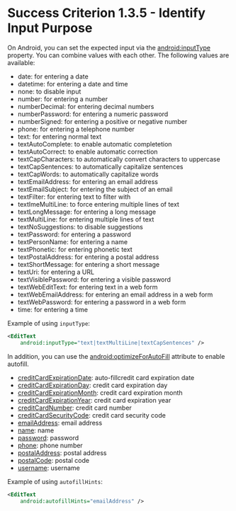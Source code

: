 # Success Criterion 1.3.5 - Identify Input Purpose

On Android, you can set the expected input via the [android:inputType](https://developer.android.com/reference/android/widget/TextView.html#attr_android:inputType) property. You can combine values with each other. The following values are available:

- date: for entering a date
- datetime: for entering a date and time
- none: to disable input
- number: for entering a number
- numberDecimal: for entering decimal numbers
- numberPassword: for entering a numeric password
- numberSigned: for entering a positive or negative number
- phone: for entering a telephone number
- text: for entering normal text
- textAutoComplete: to enable automatic completetion
- textAutoCorrect: to enable automatic correction
- textCapCharacters: to automatically convert characters to uppercase
- textCapSentences: to automatically capitalize sentences
- textCapWords: to automatically capitalize words
- textEmailAddress: for entering an email address
- textEmailSubject: for entering the subject of an email
- textFilter: for entering text to filter with
- textImeMultiLine: to force entering multiple lines of text
- textLongMessage: for entering a long message
- textMultiLine: for entering multiple lines of text
- textNoSuggestions: to disable suggestions
- textPassword: for entering a password
- textPersonName: for entering a name
- textPhonetic: for entering phonetic text
- textPostalAddress: for entering a postal address
- textShortMessage: for entering a short message
- textUri: for entering a URL
- textVisiblePassword: for entering a visible password
- textWebEditText: for entering text in a web form
- textWebEmailAddress: for entering an email address in a web form
- textWebPassword: for entering a password in a web form
- time: for entering a time

Example of using `inputType`:

```xml
<EditText
    android:inputType="text|textMultiLine|textCapSentences" />
```

In addition, you can use the [android:optimizeForAutoFill](https://developer.android.com/reference/android/R.styleable#View_autofillHints) attribute to enable autofill.

- [creditCardExpirationDate](https://developer.android.com/reference/android/view/View#AUTOFILL_HINT_CREDIT_CARD_EXPIRATION_DATE): auto-fillcredit card expiration date
- [creditCardExpirationDay](https://developer.android.com/reference/android/view/View#AUTOFILL_HINT_CREDIT_CARD_EXPIRATION_DAY): credit card expiration day
- [creditCardExpirationMonth](https://developer.android.com/reference/android/view/View#AUTOFILL_HINT_CREDIT_CARD_EXPIRATION_MONTH): credit card expiration month
- [creditCardExpirationYear](https://developer.android.com/reference/android/view/View#AUTOFILL_HINT_CREDIT_CARD_EXPIRATION_YEAR): credit card expiration year
- [creditCardNumber](https://developer.android.com/reference/android/view/View#AUTOFILL_HINT_CREDIT_CARD_NUMBER): credit card number
- [creditCardSecurityCode](https://developer.android.com/reference/android/view/View#AUTOFILL_HINT_CREDIT_CARD_SECURITY_CODE): credit card security code
- [emailAddress](https://developer.android.com/reference/android/view/View#AUTOFILL_HINT_EMAIL_ADDRESS): email address
- [name](https://developer.android.com/reference/android/view/View#AUTOFILL_HINT_NAME): name
- [password](https://developer.android.com/reference/android/view/View#AUTOFILL_HINT_PASSWORD): password
- [phone](https://developer.android.com/reference/android/view/View#AUTOFILL_HINT_PHONE): phone number
- [postalAddress](https://developer.android.com/reference/android/view/View#AUTOFILL_HINT_POSTAL_ADDRESS): postal address
- [postalCode](https://developer.android.com/reference/android/view/View#AUTOFILL_HINT_POSTAL_CODE): postal code
- [username](https://developer.android.com/reference/android/view/View#AUTOFILL_HINT_USERNAME): username

Example of using `autofillHints`:

```xml
<EditText
    android:autofillHints="emailAddress" />
```
